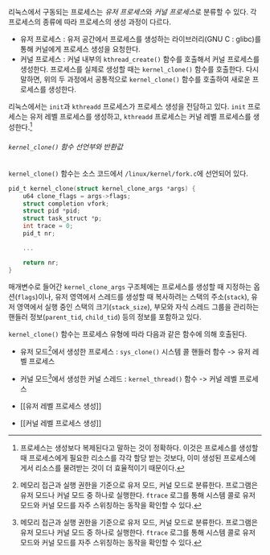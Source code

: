 리눅스에서 구동되는 프로세스는 *유저 프로세스*와 *커널 프로세스*로 분류할 수 있다. 각 프로세스의 종류에 따라 프로세스의 생성 과정이 다르다.
- 유저 프로세스 : 유저 공간에서 프로세스를 생성하는 라이브러리(GNU C : glibc)를 통해 커널에게 프로세스 생성을 요청한다.
- 커널 프로세스 : 커널 내부의 `kthread_create()` 함수를 호출해서 커널 프로세스를 생성한다.
프로세스를 실제로 생성할 때는 `kernel_clone()` 함수를 호출한다. 다시 말하면, 위의 두 과정에서 공통적으로 `kernel_clone()` 함수를 호출하여 새로운 프로세스를 생성한다.

리눅스에서는 `init`과 `kthreadd` 프로세스가 프로세스 생성을 전담하고 있다. `init` 프로세스는 유저 레벨 프로세스를 생성하고, `kthreadd` 프로세스는 커널 레벨 프로세스를 생성한다.[^1]

###### `kernel_clone()` 함수 선언부와 반환값
`kernel_clone()` 함수는 소스 코드에서 `/linux/kernel/fork.c`에 선언되어 있다.
```C
pid_t kernel_clone(struct kernel_clone_args *args) {
	u64 clone_flags = args->flags;
	struct completion vfork;
	struct pid *pid;
	struct task_struct *p;
	int trace = 0;
	pid_t nr;

	...

	return nr;
}
```
매개변수로 들어간 `kernel_clone_args` 구조체에는 프로세스를 생성할 때 지정하는 옵션(`flags`)이나, 유저 영역에서 스레드를 생성할 때 복사하려는 스택의 주소(`stack`), 유저 영역에서 실행 중인 스택의 크기(`stack_size`), 부모와 자식 스레드 그룹을 관리하는 핸들러 정보(`parent_tid`, `child_tid`) 등의 정보를 포함하고 있다.

`kernel_clone()` 함수는 프로세스 유형에 따라 다음과 같은 함수에 의해 호출된다.
- 유저 모드[^2]에서 생성한 프로세스 : `sys_clone()` 시스템 콜 핸들러 함수 -> 유저 레벨 프로세스
- 커널 모드[^2]에서 생성한 커널 스레드 : `kernel_thread()` 함수 -> 커널 레벨 프로세스

- [[유저 레벨 프로세스 생성]]
- [[커널 레벨 프로세스 생성]]

[^1]: 프로세스는 생성보다 복제된다고 말하는 것이 정확하다. 이것은 프로세스를 생성할 때 프로세스에게 필요한 리소스를 각각 할당 받는 것보다, 이미 생성된 프로세스에게서 리소스를 물려받는 것이 더 효율적이기 때문이다.
[^2]: 메모리 접근과 실행 권한을 기준으로 유저 모드, 커널 모드로 분류한다. 프로그램은 유저 모드나 커널 모드 중 하나로 실행한다. `ftrace` 로그를 통해 시스템 콜로 유저 모드와 커널 모드를 자주 스위칭하는 동작을 확인할 수 있다.